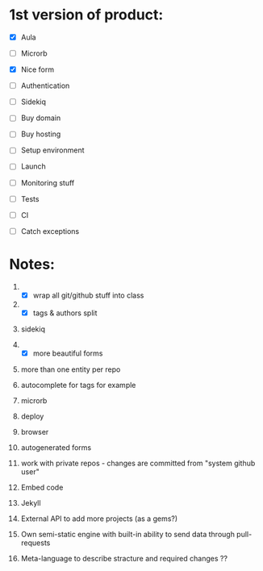 1st version of product:
======================

-[x] Aula
-[ ] Microrb
-[x] Nice form
-[ ] Authentication
-[ ] Sidekiq

-[ ] Buy domain
-[ ] Buy hosting
-[ ] Setup environment
-[ ] Launch
-[ ] Monitoring stuff

-[ ] Tests
-[ ] CI
-[ ] Catch exceptions


Notes:
=====

1. -[x] wrap all git/github stuff into class
2. -[x] tags & authors split
3. sidekiq
4. -[x] more beautiful forms

6. more than one entity per repo

7. autocomplete for tags for example

8. microrb
9. deploy
10. browser
11. autogenerated forms

13. work with private repos - changes are committed from "system github user"
14. Embed code
15. Jekyll

16. External API to add more projects (as a gems?)

17. Own semi-static engine with built-in ability to send data through pull-requests

100. Meta-language to describe stracture and required changes ??
